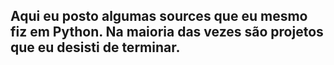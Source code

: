 ## Aqui eu posto algumas sources que eu mesmo fiz em Python. Na maioria das vezes são projetos que eu desisti de terminar.
